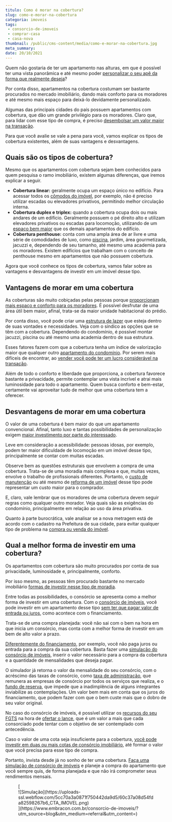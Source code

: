 ```yaml
---
titulo: Como é morar na cobertura?
slug: como-e-morar-na-cobertura
categoria: imoveis
tags:
 - consorcio-de-imoveis
 - comprar-casa
 - casa-nova
thumbnail: /public/cms-content/media/como-e-morar-na-cobertura.jpg
meta_summary: 
date: 20/10/2021
---
```

Quem não gostaria de ter um apartamento nas alturas, em que é possível ter uma vista panorâmica e até mesmo poder [personalizar o seu apê da forma que realmente deseja](https://www.embracon.com.br/blog/guia-completo-de-como-reformar-a-sua-casa-inteira-com-o-consorcio)?

Por conta disso, apartamentos na cobertura costumam ser bastante procurados no mercado imobiliário, dando mais conforto para os moradores e até mesmo mais espaço para deixá-lo devidamente personalizado.

Algumas das principais cidades do país possuem apartamentos com cobertura, que dão um grande privilégio para os moradores. Claro que, para lidar com esse tipo de compra, é preciso [desembolsar um valor maior na transação](https://www.embracon.com.br/blog/15-duvidas-sobre-consorcio-de-imoveis).

Para que você avalie se vale a pena para você, vamos explicar os tipos de cobertura existentes, além de suas vantagens e desvantagens.

Quais são os tipos de cobertura? 
---------------------------------

Mesmo que os apartamentos com cobertura sejam bem conhecidos para quem pesquisa o ramo imobiliário, existem algumas diferenças, que iremos explicar a seguir.

- **Cobertura linear:** geralmente ocupa um espaço único no edifício. Para acessar todos os [cômodos do imóvel](https://www.embracon.com.br/blog/como-escolher-o-tamanho-ideal-de-apartamento), por exemplo, não é preciso utilizar escadas ou elevadores privativos, permitindo melhor circulação interna.
- **Cobertura duplex e triplex:** quando a cobertura ocupa dois ou mais andares de um edifício. Geralmente possuem o pé direito alto e utilizam elevadores privativos ou escadas para locomoção, utilizando de um [espaço bem maior](https://www.embracon.com.br/blog/o-que-e-apartamento-loft) que os demais apartamentos do edifício.
- **Cobertura penthouse:** conta com uma ampla área de ar livre e uma série de comodidades de luxo, como [piscina](https://www.embracon.com.br/blog/sonha-em-ter-uma-piscina-em-casa-realize-esse-sonho-com-o-consorcio-de-servicos), jardim, área gourmetizada, jacuzzi e, dependendo de seu tamanho, até mesmo uma academia para os moradores. Existem edifícios que trabalham com o conceito de penthouse mesmo em apartamentos que não possuem cobertura.

Agora que você conhece os tipos de cobertura, vamos falar sobre as vantagens e desvantagens de investir em um imóvel desse tipo.

Vantagens de morar em uma cobertura 
------------------------------------

As coberturas são muito cobiçadas pelas pessoas porque [proporcionam mais espaço e conforto para os moradores](https://www.embracon.com.br/blog/tudo-que-voce-precisa-saber-antes-de-comecar-a-construir). É possível desfrutar de uma área útil bem maior, afinal, trata-se da maior unidade habitacional do prédio.

Por conta disso, você pode criar uma [estrutura de lazer](https://www.embracon.com.br/blog/o-que-nao-pode-faltar-na-area-externa-da-casa-para-garantir-o-lazer-da-familia) que esteja dentro de suas vontades e necessidades. Veja com o síndico as opções que se têm com a cobertura. Dependendo do condomínio, é possível montar jacuzzi, piscina ou até mesmo uma academia dentro de sua estrutura.

Esses fatores fazem com que a cobertura tenha um índice de valorização maior que qualquer outro [apartamento do condomínio](https://www.embracon.com.br/blog/condominio-clube-vale-a-pena). Por serem mais difíceis de encontrar, ao [vender você pode ter um lucro considerável na transação](https://www.embracon.com.br/blog/e-possivel-enriquecer-com-imoveis).

Além de todo o conforto e liberdade que proporciona, a cobertura favorece bastante a privacidade, permite contemplar uma vista incrível e atrai mais luminosidade para todo o apartamento. Quem busca conforto e bem-estar, certamente vai aproveitar tudo de melhor que uma cobertura tem a oferecer.

Desvantagens de morar em uma cobertura 
---------------------------------------

O valor de uma cobertura é bem maior do que um apartamento convencional. Afinal, tanto luxo e tantas possibilidades de personalização exigem [maior investimento por parte do interessado](https://www.embracon.com.br/blog/investir-em-imoveis-onde-comecar).

Leve em consideração a acessibilidade: pessoas idosas, por exemplo, podem ter maior dificuldade de locomoção em um imóvel desse tipo, principalmente se contar com muitas escadas.

Observe bem as questões estruturais que envolvem a compra de uma cobertura. Trata-se de uma moradia mais complexa e que, muitas vezes, envolve o trabalho de profissionais diferentes. Portanto, o [custo de manutenção](https://www.embracon.com.br/blog/quais-os-principais-cuidados-para-realizar-a-manutencao-da-sua-casa) ou até mesmo de [reforma de um imóvel](https://www.embracon.com.br/blog/consorcio-reforma-embracon-por-que-e-uma-boa-opcao) desse tipo pode representar um custo maior para o comprador.

E, claro, vale lembrar que os moradores de uma cobertura devem seguir regras como qualquer outro morador. Veja quais são as exigências do condomínio, principalmente em relação ao uso da área privativa.

Quanto à parte burocrática, vale analisar se a nova metragem está de acordo com o cadastro na Prefeitura de sua cidade, para evitar qualquer tipo de problema na [compra ou venda do imóvel](https://www.embracon.com.br/blog/comprar-ou-alugar-imovel-entenda-as-vantagens-e-desvantagens).

Qual a melhor forma de investir em uma cobertura? 
--------------------------------------------------

Os apartamentos com cobertura são muito procurados por conta de sua privacidade, luminosidade e, principalmente, conforto.

Por isso mesmo, as pessoas têm procurado bastante no mercado imobiliário [formas de investir nesse tipo de moradia](https://www.embracon.com.br/blog/segundo-imovel-vale-a-pena).

Entre todas as possibilidades, o consórcio se apresenta como a melhor forma de investir em uma cobertura. Com o [consórcio de imóveis](https://www.embracon.com.br/blog/15-duvidas-sobre-consorcio-de-imoveis), você pode investir em um apartamento desse tipo [sem ter que pagar valor de entrada ou juros](https://www.embracon.com.br/blog/consorcio-nao-tem-juros-entenda), como acontece com o financiamento.

Trata-se de uma compra planejada: você não sai com o bem na hora em que inicia um consórcio, mas conta com a melhor forma de investir em um bem de alto valor a prazo.

[Diferentemente do financiamento](https://www.embracon.com.br/blog/entenda-quais-sao-as-6-maiores-desvantagens-do-financiamento), por exemplo, você não paga juros ou entrada para a compra da sua cobertura. Basta fazer uma [simulação do consórcio de imóveis](https://www.embracon.com.br/blog/descubra-como-fazer-uma-simulacao-no-consorcio), inserir o valor necessário para a compra da cobertura e a quantidade de mensalidades que deseja pagar.

O simulador já retorna o valor da mensalidade do seu consórcio, com o acréscimo das taxas de consórcio, como [taxa de administração](https://www.embracon.com.br/blog/como-funciona-a-taxa-de-administracao-de-um-consorcio), que remunera as empresas de consórcio por todos os serviços que realiza, e o [fundo de reserva](https://www.embracon.com.br/blog/o-que-e-e-como-funciona-o-fundo-de-reserva), que impede que a inadimplência de alguns integrantes inviabilize as contemplações. Um valor bem mais em conta que os juros do financiamento, que podem fazer com que o bem custe mais que o dobro de seu valor original.

No caso do consórcio de imóveis, é possível utilizar os [recursos do seu FGTS](https://www.embracon.com.br/blog/5-passos-para-voce-usar-o-fgts-no-consorcio-imobiliario) na hora de [ofertar o lance](https://www.embracon.com.br/conhecaoconsorcio/como-ofertar-um-lance), que é um valor a mais que cada consorciado pode tentar com o objetivo de ser contemplado com antecedência.

Caso o valor de uma cota seja insuficiente para a cobertura, [você pode investir em duas ou mais cotas de consórcio imobiliário](https://www.embracon.com.br/blog/afinal-posso-fazer-mais-de-um-consorcio-ao-mesmo-tempo-entenda), até formar o valor que você precisa para esse tipo de compra.

Portanto, invista desde já no sonho de ter uma cobertura. [Faça uma simulação de consórcio de imóveis](https://www.embracon.com.br/consorcio-de-imoveis) e planeje a compra do apartamento que você sempre quis, de forma planejada e que não irá comprometer seus rendimentos mensais.

<figure class="w-richtext-figure-type-image w-richtext-align-center">[<div>![Simulação](https://uploads-ssl.webflow.com/5cc70a3a0871f750442da9d5/60c37a08d54fda82598267b6_CTA_IMOVEL.png)</div>](https://www.embracon.com.br/consorcio-de-imoveis/?utm_source=blog&utm_medium=referral&utm_content=)</figure>
